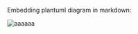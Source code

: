 Embedding plantuml diagram in markdown:


![aaaaaa](http://www.plantuml.com/plantuml/proxy?cache=no&src=https://raw.githubusercontent.com/isigmund/test_plantuml/main/deployment.puml)



